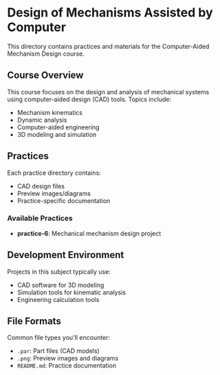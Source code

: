 # Design of Mechanisms Assisted by Computer

This directory contains practices and materials for the Computer-Aided Mechanism Design course.

## Course Overview

This course focuses on the design and analysis of mechanical systems using computer-aided design (CAD) tools. Topics include:
- Mechanism kinematics
- Dynamic analysis
- Computer-aided engineering
- 3D modeling and simulation

## Practices

Each practice directory contains:
- CAD design files
- Preview images/diagrams
- Practice-specific documentation

### Available Practices

- **practice-6**: Mechanical mechanism design project

## Development Environment

Projects in this subject typically use:
- CAD software for 3D modeling
- Simulation tools for kinematic analysis
- Engineering calculation tools

## File Formats

Common file types you'll encounter:
- `.par`: Part files (CAD models)
- `.png`: Preview images and diagrams
- `README.md`: Practice documentation
